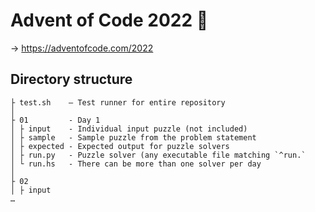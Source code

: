 Advent of Code 2022 🎄
======================

→ https://adventofcode.com/2022


Directory structure
-------------------

```
├ test.sh    — Test runner for entire repository
│
├ 01         - Day 1
│ ├ input    - Individual input puzzle (not included)
│ ├ sample   - Sample puzzle from the problem statement
│ ├ expected - Expected output for puzzle solvers
│ ├ run.py   - Puzzle solver (any executable file matching `^run.`
│ └ run.hs   - There can be more than one solver per day
│
├ 02
│ ├ input
…
```
